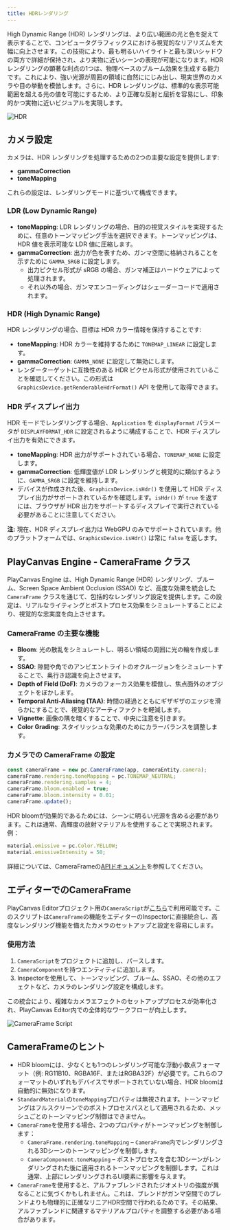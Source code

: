 ```yaml
---
title: HDRレンダリング
---
```


High Dynamic Range (HDR) レンダリングは、より広い範囲の光と色を捉えて表示することで、コンピュータグラフィックスにおける視覚的なリアリズムを大幅に向上させます。この技術により、最も明るいハイライトと最も深いシャドウの両方で詳細が保持され、より実物に近いシーンの表現が可能になります。HDR レンダリングの顕著な利点の1つは、物理ベースのブルーム効果を生成する能力です。これにより、強い光源が周囲の領域に自然ににじみ出し、現実世界のカメラや目の挙動を模倣します。さらに、HDR レンダリングは、標準的な表示可能範囲を超える光の値を可能にするため、より正確な反射と屈折を容易にし、印象的かつ実物に近いビジュアルを実現します。

![HDR](/img/user-manual/graphics/linear-workflow/hdr.webp)

## カメラ設定

カメラは、HDR レンダリングを処理するための2つの主要な設定を提供します:

- **gammaCorrection**
- **toneMapping**

これらの設定は、レンダリングモードに基づいて構成できます。

### LDR (Low Dynamic Range)

- **toneMapping**: LDR レンダリングの場合、目的の視覚スタイルを実現するために、任意のトーンマッピング手法を選択できます。トーンマッピングは、HDR 値を表示可能な LDR 値に圧縮します。
- **gammaCorrection**: 出力が色を表すため、ガンマ空間に格納されることを示すために `GAMMA_SRGB` に設定します。
  - 出力ピクセル形式が sRGB の場合、ガンマ補正はハードウェアによって処理されます。
  - それ以外の場合、ガンマエンコーディングはシェーダーコードで適用されます。

### HDR (High Dynamic Range)

HDR レンダリングの場合、目標は HDR カラー情報を保持することです:

- **toneMapping**: HDR カラーを維持するために `TONEMAP_LINEAR` に設定します。
- **gammaCorrection**: `GAMMA_NONE` に設定して無効にします。
- レンダーターゲットに互換性のある HDR ピクセル形式が使用されていることを確認してください。この形式は `GraphicsDevice.getRenderableHdrFormat()` API を使用して取得できます。

### HDR ディスプレイ出力

HDR モードでレンダリングする場合、`Application` を `displayFormat` パラメータが `DISPLAYFORMAT_HDR` に設定されるように構成することで、HDR ディスプレイ出力を有効にできます。

- **toneMapping**: HDR 出力がサポートされている場合、`TONEMAP_NONE` に設定します。
- **gammaCorrection**: 低輝度値が LDR レンダリングと視覚的に類似するように、`GAMMA_SRGB` に設定を維持します。
- デバイスが作成された後、`GraphicsDevice.isHdr()` を使用して HDR ディスプレイ出力がサポートされているかを確認します。`isHdr()` が `true` を返すには、ブラウザが HDR 出力をサポートするディスプレイで実行されている必要があることに注意してください。

**注:** 現在、HDR ディスプレイ出力は WebGPU のみでサポートされています。他のプラットフォームでは、`GraphicsDevice.isHdr()` は常に `false` を返します。

## PlayCanvas Engine - CameraFrame クラス

PlayCanvas Engine は、High Dynamic Range (HDR) レンダリング、ブルーム、Screen Space Ambient Occlusion (SSAO) など、高度な効果を統合した `CameraFrame` クラスを通じて、包括的なレンダリング設定を提供します。この設定は、リアルなライティングとポストプロセス効果をシミュレートすることにより、視覚的な忠実度を向上させます。

### CameraFrame の主要な機能

- **Bloom**: 光の散乱をシミュレートし、明るい領域の周囲に光の輪を作成します。
- **SSAO**: 隙間や角でのアンビエントライトのオクルージョンをシミュレートすることで、奥行き認識を向上させます。
- **Depth of Field (DoF)**: カメラのフォーカス効果を模倣し、焦点面外のオブジェクトをぼかします。
- **Temporal Anti-Aliasing (TAA)**: 時間の経過とともにギザギザのエッジを滑らかにすることで、視覚的なアーティファクトを軽減します。
- **Vignette**: 画像の隅を暗くすることで、中央に注意を引きます。
- **Color Grading**: スタイリッシュな効果のためにカラーバランスを調整します。

### カメラでの CameraFrame の設定

```javascript
const cameraFrame = new pc.CameraFrame(app, cameraEntity.camera);
cameraFrame.rendering.toneMapping = pc.TONEMAP_NEUTRAL;
cameraFrame.rendering.samples = 4;
cameraFrame.bloom.enabled = true;
cameraFrame.bloom.intensity = 0.01;
cameraFrame.update();
```

HDR bloomが効果的であるためには、シーンに明るい光源を含める必要があります。これは通常、高輝度の放射マテリアルを使用することで実現されます。例：

```javascript
material.emissive = pc.Color.YELLOW;
material.emissiveIntensity = 50;
```

詳細については、CameraFrameの[APIドキュメント](https://api.playcanvas.com/engine/classes/CameraFrame.html)を参照してください。

## エディターでのCameraFrame

PlayCanvas Editorプロジェクト用の`CameraScript`が[こちら](https://github.com/playcanvas/engine/blob/main/scripts/esm/camera-frame.mjs)で利用可能です。このスクリプトは`CameraFrame`の機能をエディターのInspectorに直接統合し、高度なレンダリング機能を備えたカメラのセットアップと設定を容易にします。

### 使用方法

1. `CameraScript`をプロジェクトに追加し、パースします。
2. `CameraComponent`を持つエンティティに追加します。
3. Inspectorを使用して、トーンマッピング、ブルーム、SSAO、その他のエフェクトなど、カメラのレンダリング設定を構成します。

この統合により、複雑なカメラエフェクトのセットアッププロセスが効率化され、PlayCanvas Editor内での全体的なワークフローが向上します。

![CameraFrame Script](/img/user-manual/graphics/linear-workflow/camera-frame.png)

## CameraFrameのヒント

- HDR bloomには、少なくとも1つのレンダリング可能な浮動小数点フォーマット（例: RG11B10、RGBA16F、またはRGBA32F）が必要です。これらのフォーマットのいずれもデバイスでサポートされていない場合、HDR bloomは自動的に無効になります。
- `StandardMaterial`の`toneMapping`プロパティは無視されます。トーンマッピングはフルスクリーンでのポストプロセスパスとして適用されるため、メッシュごとのトーンマッピング制御はできません。
- `CameraFrame`を使用する場合、2つのプロパティがトーンマッピングを制御します：
  - `CameraFrame.rendering.toneMapping` – `CameraFrame`内でレンダリングされる3Dシーンのトーンマッピングを制御します。
  - `CameraComponent.toneMapping` – ポストプロセスを含む3Dシーンがレンダリングされた後に適用されるトーンマッピングを制御します。これは通常、上部にレンダリングされるUI要素に影響を与えます。
- `CameraFrame`を使用すると、アルファブレンドされたジオメトリの強度が異なることに気づくかもしれません。これは、ブレンドがガンマ空間でのブレンドよりも物理的に正確なリニアHDR空間で行われるためです。その結果、アルファブレンドに関連するマテリアルプロパティを調整する必要がある場合があります。
